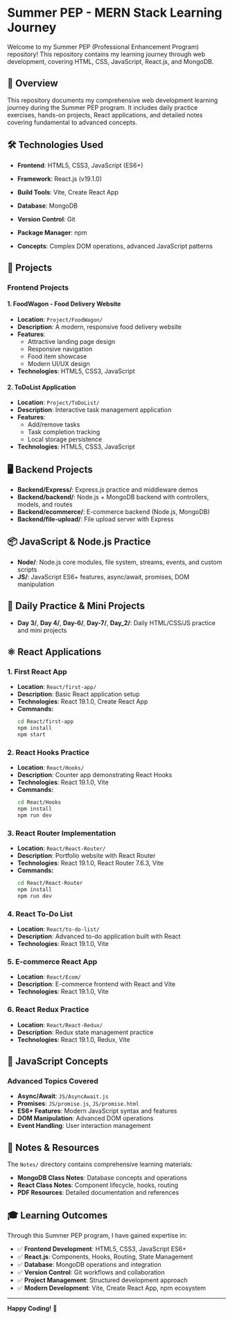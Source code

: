 # Summer PEP - MERN Stack Learning Journey

Welcome to my Summer PEP (Professional Enhancement Program) repository! This repository contains my learning journey through web development, covering HTML, CSS, JavaScript, React.js, and MongoDB.

## 🎯 Overview

This repository documents my comprehensive web development learning journey during the Summer PEP program. It includes daily practice exercises, hands-on projects, React applications, and detailed notes covering fundamental to advanced concepts.

## 🛠️ Technologies Used

- **Frontend**: HTML5, CSS3, JavaScript (ES6+)
- **Framework**: React.js (v19.1.0)
- **Build Tools**: Vite, Create React App
- **Database**: MongoDB
- **Version Control**: Git
- **Package Manager**: npm

- **Concepts**: Complex DOM operations, advanced JavaScript patterns

## 🚀 Projects


### Frontend Projects

#### 1. FoodWagon - Food Delivery Website
- **Location**: `Project/FoodWagon/`
- **Description**: A modern, responsive food delivery website
- **Features**:
  - Attractive landing page design
  - Responsive navigation
  - Food item showcase
  - Modern UI/UX design
- **Technologies**: HTML5, CSS3, JavaScript

#### 2. ToDoList Application
- **Location**: `Project/ToDoList/`
- **Description**: Interactive task management application
- **Features**:
  - Add/remove tasks
  - Task completion tracking
  - Local storage persistence
- **Technologies**: HTML5, CSS3, JavaScript

## 🖥️ Backend Projects

- **Backend/Express/**: Express.js practice and middleware demos
- **Backend/backend/**: Node.js + MongoDB backend with controllers, models, and routes
- **Backend/ecommerce/**: E-commerce backend (Node.js, MongoDB)
- **Backend/file-upload/**: File upload server with Express

## 📦 JavaScript & Node.js Practice

- **Node/**: Node.js core modules, file system, streams, events, and custom scripts
- **JS/**: JavaScript ES6+ features, async/await, promises, DOM manipulation

## 📅 Daily Practice & Mini Projects

- **Day 3/**, **Day 4/**, **Day-6/**, **Day-7/**, **Day_2/**: Daily HTML/CSS/JS practice and mini projects

## ⚛️ React Applications

### 1. First React App
- **Location**: `React/first-app/`
- **Description**: Basic React application setup
- **Technologies**: React 19.1.0, Create React App
- **Commands:**
  ```bash
  cd React/first-app
  npm install
  npm start
  ```

### 2. React Hooks Practice
- **Location**: `React/Hooks/`
- **Description**: Counter app demonstrating React Hooks
- **Technologies**: React 19.1.0, Vite
- **Commands:**
  ```bash
  cd React/Hooks
  npm install
  npm run dev
  ```

### 3. React Router Implementation
- **Location**: `React/React-Router/`
- **Description**: Portfolio website with React Router
- **Technologies**: React 19.1.0, React Router 7.6.3, Vite
- **Commands:**
  ```bash
  cd React/React-Router
  npm install
  npm run dev
  ```

### 4. React To-Do List
- **Location**: `React/to-do-list/`
- **Description**: Advanced to-do application built with React
- **Technologies**: React 19.1.0, Vite

### 5. E-commerce React App
- **Location**: `React/Ecom/`
- **Description**: E-commerce frontend with React and Vite
- **Technologies**: React 19.1.0, Vite

### 6. React Redux Practice
- **Location**: `React/React-Redux/`
- **Description**: Redux state management practice
- **Technologies**: React 19.1.0, Redux, Vite

## 📝 JavaScript Concepts

### Advanced Topics Covered
- **Async/Await**: `JS/AsyncAwait.js`
- **Promises**: `JS/promise.js`, `JS/promise.html`
- **ES6+ Features**: Modern JavaScript syntax and features
- **DOM Manipulation**: Advanced DOM operations
- **Event Handling**: User interaction management

## 📖 Notes & Resources

The `Notes/` directory contains comprehensive learning materials:

- **MongoDB Class Notes**: Database concepts and operations
- **React Class Notes**: Component lifecycle, hooks, routing
- **PDF Resources**: Detailed documentation and references


## 🎓 Learning Outcomes

Through this Summer PEP program, I have gained expertise in:

- ✅ **Frontend Development**: HTML5, CSS3, JavaScript ES6+
- ✅ **React.js**: Components, Hooks, Routing, State Management
- ✅ **Database**: MongoDB operations and integration
- ✅ **Version Control**: Git workflows and collaboration
- ✅ **Project Management**: Structured development approach
- ✅ **Modern Development**: Vite, Create React App, npm ecosystem

---

**Happy Coding!** 🚀
